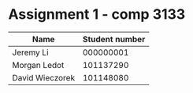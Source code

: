 Assignment 1 - comp 3133
=====



Name | Student number
-------|-------
Jeremy Li | 000000001
Morgan Ledot | 101137290
David Wieczorek | 101148080